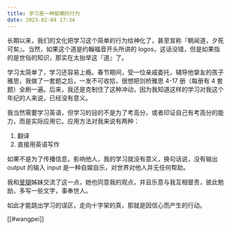 ```yaml
---
title: 学习是一种偷懒的行为
date: 2023-02-04 17:34
---
```

长期以来，我们的文化把学习这个简单的行为给神化了，甚至宣称『朝闻道，夕死可矣』。当然，如果这个道是约翰福音开头所讲的 logos，这话没错，但是如果指的是世俗的知识，那实在太抬举这『道』了。

学习太简单了，学习还容易上瘾。春节期间，受一位亲戚委托，辅导他挚友的孩子雅思，我做了一套题之后，一发不可收拾，很想把剑桥雅思 4-17 册（每册有 4 套题）全刷一遍。后来，我还是克制住了这种冲动，因为我知道这样的学习对我这个年纪的人来说，已经没有意义。

我当然需要学习英语，但学习的目的不是为了考高分，或者印证自己有考高分的能力，而是实际应用它。应用方法对我来说有两种：

1. 翻译
2. 直接用英语写作

如果不是为了传播信息，影响他人，我的学习就没有意义，换句话说，没有输出 output 的输入 input 是一种自娱自乐，对世界对他人并无任何帮助。

我和[旻瑚](https://rigeng.net/tag/%E6%97%BB%E7%91%9A?type=wiki_link)姊妹交流了这一点，她也同意我的观点，并且乐意与我互相督责，彼此勉励，多写一些文字，事奉世人。

如此才能跳出学习的误区，走向十字架的真，那就是因信心而产生的行动。

[[#wangpei]]